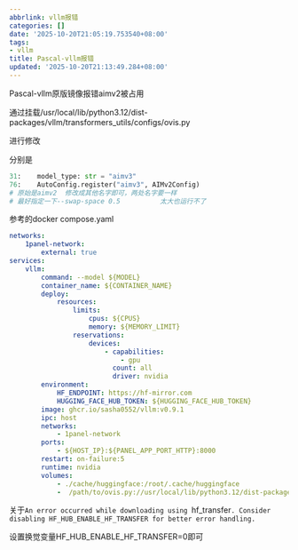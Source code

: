 ```yaml
---
abbrlink: vllm报错
categories: []
date: '2025-10-20T21:05:19.753540+08:00'
tags:
- vllm
title: Pascal-vllm报错
updated: '2025-10-20T21:13:49.284+08:00'
---
```

Pascal-vllm原版镜像报错aimv2被占用

通过挂载/usr/local/lib/python3.12/dist-packages/vllm/transformers\_utils/configs/ovis.py

进行修改

分别是

```python
31:    model_type: str = "aimv3"
76:    AutoConfig.register("aimv3", AIMv2Config)
# 原始是aimv2  修改成其他名字即可，两处名字要一样
# 最好指定一下--swap-space 0.5          太大也运行不了
```

参考的docker compose.yaml

```yaml
networks:
    1panel-network:
        external: true
services:
    vllm:
        command: --model ${MODEL}
        container_name: ${CONTAINER_NAME}
        deploy:
            resources:
                limits:
                    cpus: ${CPUS}
                    memory: ${MEMORY_LIMIT}
                reservations:
                    devices:
                        - capabilities:
                            - gpu
                          count: all
                          driver: nvidia
        environment:
            HF_ENDPOINT: https://hf-mirror.com
            HUGGING_FACE_HUB_TOKEN: ${HUGGING_FACE_HUB_TOKEN}
        image: ghcr.io/sasha0552/vllm:v0.9.1
        ipc: host
        networks:
            - 1panel-network
        ports:
            - ${HOST_IP}:${PANEL_APP_PORT_HTTP}:8000
        restart: on-failure:5
        runtime: nvidia
        volumes:
            - ./cache/huggingface:/root/.cache/huggingface
            -  /path/to/ovis.py://usr/local/lib/python3.12/dist-packages/vllm/transformers_utils/configs/ovis.py
```

关于`An error occurred while downloading using `hf_transfer`. Consider disabling HF_HUB_ENABLE_HF_TRANSFER for better error handling.`

设置换觉变量HF\_HUB\_ENABLE\_HF\_TRANSFER=0即可
